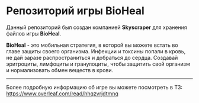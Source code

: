 # Репозиторий игры BioHeal
Данный репозиторий был создан компанией __Skyscraper__ для хранения файлов игры __BioHeal__.

__BioHeal__ - это мобильная стратегия, в которой вы можете встать во главе защиты своего организма. 
Инфекции и токсины попали в кровь, не дай заразе распространиться и добраться до сердца. Создавай эритроциты,
лимфоциты и гранулоциты, чтобы защитить свой организм и нормализовать обмен веществ в крови.

---
Более подробную информацию об игре вы можете посмотреть в ТЗ: https://www.overleaf.com/read/hhqzvrjdtmnq
